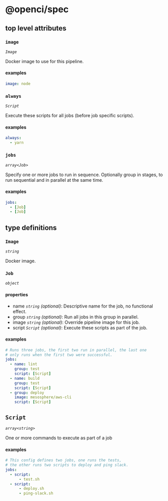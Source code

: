 # @openci/spec

## top level attributes

### `image`

_`Image`_

Docker image to use for this pipeline.

#### examples

```yaml
image: node
```

### `always`

_`Script`_

Execute these scripts for all jobs (before job specific scripts).

#### examples

```yaml
always:
  - yarn
```

### `jobs`

_`array<Job>`_

Specify one or more jobs to run in sequence. Optionally group in stages, to run sequential and in parallel at the same time.

#### examples

```yaml
jobs:
  - [Job]
  - [Job]
```

## type definitions

### `Image`

_`string`_

Docker image.

### `Job`

_`object`_

#### properties

- name _`string` (optional)_: Descriptive name for the job, no functional effect.
- group _`string` (optional)_: Run all jobs in this group in parallel.
- image _`string` (optional)_: Override pipeline image for this job.
- script _`Script` (optional)_: Execute these scripts as part of the job.

#### examples

```yaml
# Runs three jobs, the first two run in parallel, the last one
# only runs when the first two were successful.
jobs:
  - name: lint
    group: test
    script: [Script]
  - name: build
    group: test
    script: [Script]
  - group: deploy
    image: mesosphere/aws-cli
    script: [Script]
```

## `Script`

_`array<string>`_

One or more commands to execute as part of a job

#### examples

```yaml
# This config defines two jobs, one runs the tests,
# the other runs two scripts to deploy and ping slack.
jobs:
  - script:
      - test.sh
  - script:
      - deploy.sh
      - ping-slack.sh
```
